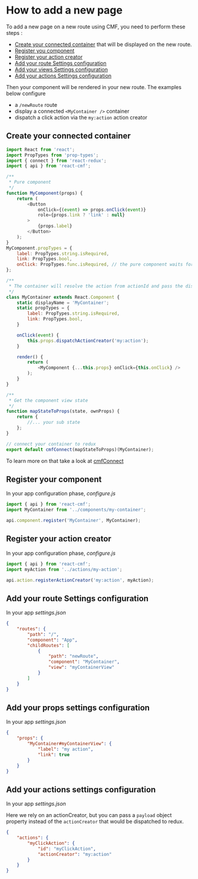 # How to add a new page

To add a new page on a new route using CMF, you need to perform these steps :

* [Create your connected container](#create-your-connected-container) that will be displayed on the new route.
* [Register you component](#register-your-component)
* [Register your action creator](#register-your-action-creator)
* [Add your route Settings configuration](#add-your-route-settings-configuration)
* [Add your views Settings configuration](#add-your-views-settings-configuration)
* [Add your actions Settings configuration](#add-your-actions-settings-configuration)

Then your component will be rendered in your new route.
The examples below configure
* a `/newRoute` route
* display a connected `<MyContainer />` container
* dispatch a click action via the `my:action` action creator

## Create your connected container

```javascript
import React from 'react';
import PropTypes from 'prop-types';
import { connect } from 'react-redux';
import { api } from 'react-cmf';

/**
 * Pure component
 */
function MyComponent(props) {
    return (
        <Button
            onClick={(event) => props.onClick(event)}
            role={props.link ? 'link' : null}
        >
            {props.label}
        </Button>
    );
}
MyComponent.propTypes = {
    label: PropTypes.string.isRequired,
    link: PropTypes.bool,
    onClick: PropTypes.func.isRequired, // the pure component waits for the dispatch action
};

/**
 * The container will resolve the action from actionId and pass the dispatcher to the pure component
 */
class MyContainer extends React.Component {
    static displayName = 'MyContainer';
    static propTypes = {
        label: PropTypes.string.isRequired,
        link: PropTypes.bool,
    }

    onClick(event) {
        this.props.dispatchActionCreator('my:action');
    }

    render() {
        return (
            <MyComponent {...this.props} onClick={this.onClick} />
        );
    }
}

/**
 * Get the component view state
 */
function mapStateToProps(state, ownProps) {
    return {
        //... your sub state
    };
}

// connect your container to redux
export default cmfConnect(mapStateToProps)(MyContainer);
```

To learn more on that take a look at [cmfConnect](../src/cmfConnect.md)

## Register your component

In your app configuration phase, _configure.js_

```javascript
import { api } from 'react-cmf';
import MyContainer from '../components/my-container';

api.component.register('MyContainer', MyContainer);
```

## Register your action creator

In your app configuration phase, _configure.js_

```javascript
import { api } from 'react-cmf';
import myAction from '../actions/my-action';

api.action.registerActionCreator('my:action', myAction);
```

## Add your route Settings configuration

In your app _settings.json_

```json
{
    "routes": {
        "path": "/",
        "component": "App",
        "childRoutes": [
            {
                "path": "newRoute",
                "component": "MyContainer",
                "view": "myContainerView"
            }
        ]
    }
}
```

## Add your props settings configuration

In your app _settings.json_

```json
{
    "props": {
        "MyContainer#myContainerView": {
            "label": "my action",
            "link": true
        }
    }
}
```

## Add your actions settings configuration

In your app _settings.json_

Here we rely on an actionCreator, but you can pass a `payload` object property instead of the `actionCreator` that would be dispatched to redux.

```json
{
    "actions": {
        "myClickAction": {
            "id": "myClickAction",
            "actionCreator": "my:action"
        }
    }
}
```
